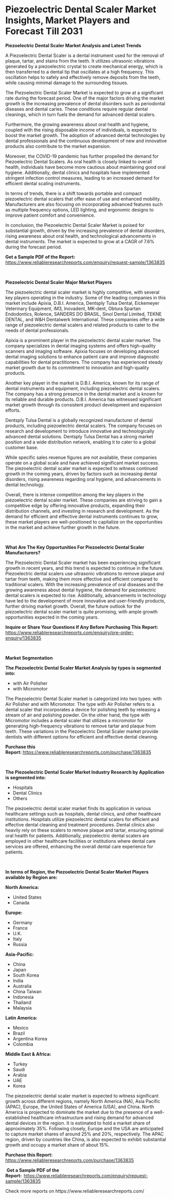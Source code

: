 <p><h1>Piezoelectric Dental Scaler Market Insights, Market Players and Forecast Till 2031</h1></p><p><strong>Piezoelectric Dental Scaler Market Analysis and Latest Trends</strong></p>
<p><p>A Piezoelectric Dental Scaler is a dental instrument used for the removal of plaque, tartar, and stains from the teeth. It utilizes ultrasonic vibrations generated by a piezoelectric crystal to create mechanical energy, which is then transferred to a dental tip that oscillates at a high frequency. This oscillation helps to safely and effectively remove deposits from the teeth, while causing minimal damage to the surrounding tissues.</p><p>The Piezoelectric Dental Scaler Market is expected to grow at a significant rate during the forecast period. One of the major factors driving the market growth is the increasing prevalence of dental disorders such as periodontal diseases and dental caries. These conditions require regular dental cleanings, which in turn fuels the demand for advanced dental scalers.</p><p>Furthermore, the growing awareness about oral health and hygiene, coupled with the rising disposable income of individuals, is expected to boost the market growth. The adoption of advanced dental technologies by dental professionals and the continuous development of new and innovative products also contribute to the market expansion.</p><p>Moreover, the COVID-19 pandemic has further propelled the demand for Piezoelectric Dental Scalers. As oral health is closely linked to overall health, individuals have become more cautious about maintaining good oral hygiene. Additionally, dental clinics and hospitals have implemented stringent infection control measures, leading to an increased demand for efficient dental scaling instruments.</p><p>In terms of trends, there is a shift towards portable and compact piezoelectric dental scalers that offer ease of use and enhanced mobility. Manufacturers are also focusing on incorporating advanced features such as multiple frequency options, LED lighting, and ergonomic designs to improve patient comfort and convenience.</p><p>In conclusion, the Piezoelectric Dental Scaler Market is poised for substantial growth, driven by the increasing prevalence of dental disorders, rising awareness about oral health, and technological advancements in dental instruments. The market is expected to grow at a CAGR of 7.6% during the forecast period.</p></p>
<p><strong>Get a Sample PDF of the Report:&nbsp;</strong> <a href="https://www.reliableresearchreports.com/enquiry/request-sample/1363835">https://www.reliableresearchreports.com/enquiry/request-sample/1363835</a></p>
<p>&nbsp;</p>
<p><strong>Piezoelectric Dental Scaler Major Market Players</strong></p>
<p><p>The piezoelectric dental scaler market is highly competitive, with several key players operating in the industry. Some of the leading companies in this market include Apixia, D.B.I. America, Dentsply Tulsa Dental, Eickemeyer Veterinary Equipment, iM3, Inovadent, MK-dent, Obtura Spartan Endodontics, Rolence, SANDERS DO BRASIL, Sinol Dental Limited, TEKNE DENTAL, and W&H Dentalwerk International. These companies offer a wide range of piezoelectric dental scalers and related products to cater to the needs of dental professionals.</p><p>Apixia is a prominent player in the piezoelectric dental scaler market. The company specializes in dental imaging systems and offers high-quality scanners and imaging software. Apixia focuses on developing advanced dental imaging solutions to enhance patient care and improve diagnostic capabilities for dental practitioners. The company has experienced steady market growth due to its commitment to innovation and high-quality products.</p><p>Another key player in the market is D.B.I. America, known for its range of dental instruments and equipment, including piezoelectric dental scalers. The company has a strong presence in the dental market and is known for its reliable and durable products. D.B.I. America has witnessed significant market growth through its consistent product development and expansion efforts.</p><p>Dentsply Tulsa Dental is a globally recognized manufacturer of dental products, including piezoelectric dental scalers. The company focuses on research and development to introduce innovative and technologically advanced dental solutions. Dentsply Tulsa Dental has a strong market position and a wide distribution network, enabling it to cater to a global customer base.</p><p>While specific sales revenue figures are not available, these companies operate on a global scale and have achieved significant market success. The piezoelectric dental scaler market is expected to witness continued growth in the coming years, driven by factors such as increasing dental disorders, rising awareness regarding oral hygiene, and advancements in dental technology.</p><p>Overall, there is intense competition among the key players in the piezoelectric dental scaler market. These companies are striving to gain a competitive edge by offering innovative products, expanding their distribution channels, and investing in research and development. As the demand for efficient and effective dental instruments continues to grow, these market players are well-positioned to capitalize on the opportunities in the market and achieve further growth in the future.</p></p>
<p>&nbsp;</p>
<p><strong>What Are The Key Opportunities For Piezoelectric Dental Scaler Manufacturers?</strong></p>
<p><p>The Piezoelectric Dental Scaler market has been experiencing significant growth in recent years, and this trend is expected to continue in the future. Piezoelectric dental scalers use ultrasonic vibrations to remove plaque and tartar from teeth, making them more effective and efficient compared to traditional scalers. With the increasing prevalence of oral diseases and the growing awareness about dental hygiene, the demand for piezoelectric dental scalers is expected to rise. Additionally, advancements in technology have led to the development of more innovative and user-friendly products, further driving market growth. Overall, the future outlook for the piezoelectric dental scaler market is quite promising, with ample growth opportunities expected in the coming years.</p></p>
<p><strong>Inquire or Share Your Questions If Any Before Purchasing This Report:</strong> <a href="https://www.reliableresearchreports.com/enquiry/pre-order-enquiry/1363835">https://www.reliableresearchreports.com/enquiry/pre-order-enquiry/1363835</a></p>
<p>&nbsp;</p>
<p><strong>Market Segmentation</strong></p>
<p><strong>The Piezoelectric Dental Scaler Market Analysis by types is segmented into:</strong></p>
<p><ul><li>with Air Polisher</li><li>with Micromotor</li></ul></p>
<p><p>The Piezoelectric Dental Scaler market is categorized into two types: with Air Polisher and with Micromotor. The type with Air Polisher refers to a dental scaler that incorporates a device for polishing teeth by releasing a stream of air and polishing powder. On the other hand, the type with Micromotor includes a dental scaler that utilizes a micromotor for generating high-frequency vibrations to remove tartar and plaque from teeth. These variations in the Piezoelectric Dental Scaler market provide dentists with different options for efficient and effective dental cleaning.</p></p>
<p><strong>Purchase this Report:&nbsp;</strong><a href="https://www.reliableresearchreports.com/purchase/1363835">https://www.reliableresearchreports.com/purchase/1363835</a></p>
<p>&nbsp;</p>
<p><strong>The Piezoelectric Dental Scaler Market Industry Research by Application is segmented into:</strong></p>
<p><ul><li>Hospitals</li><li>Dental Clinics</li><li>Others</li></ul></p>
<p><p>The piezoelectric dental scaler market finds its application in various healthcare settings such as hospitals, dental clinics, and other healthcare institutions. Hospitals utilize piezoelectric dental scalers for efficient and effective dental cleaning and treatment procedures. Dental clinics also heavily rely on these scalers to remove plaque and tartar, ensuring optimal oral health for patients. Additionally, piezoelectric dental scalers are employed in other healthcare facilities or institutions where dental care services are offered, enhancing the overall dental care experience for patients.</p></p>
<p>&nbsp;</p>
<p><strong>In terms of Region, the Piezoelectric Dental Scaler Market Players available by Region are:</strong></p>
<p>
    <p> <strong> North America: </strong>
        <ul>
            <li>United States</li>
            <li>Canada</li>
        </ul>
        </p> 
    <p> <strong> Europe: </strong>
        <ul>
            <li>Germany</li>
            <li>France</li>
            <li>U.K.</li>
            <li>Italy</li>
            <li>Russia</li>
        </ul>
        </p> 
    <p> <strong> Asia-Pacific: </strong>
        <ul>
            <li>China</li>
            <li>Japan</li>
            <li>South Korea</li>
            <li>India</li>
            <li>Australia</li>
            <li>China Taiwan</li>
            <li>Indonesia</li>
            <li>Thailand</li>
            <li>Malaysia</li>
        </ul>
        </p> 
    <p> <strong> Latin America: </strong>
        <ul>
            <li>Mexico</li>
            <li>Brazil</li>
            <li>Argentina Korea</li>
            <li>Colombia</li>
        </ul>
        </p> 
    <p> <strong> Middle East & Africa: </strong>
        <ul>
            <li>Turkey</li>
            <li>Saudi</li>
            <li>Arabia</li>
            <li>UAE</li>
            <li>Korea</li>
        </ul>
    </p>
    </p>
<p><p>The piezoelectric dental scaler market is expected to witness significant growth across different regions, namely North America (NA), Asia Pacific (APAC), Europe, the United States of America (USA), and China. North America is projected to dominate the market due to the presence of a well-established healthcare infrastructure and rising demand for advanced dental devices in the region. It is estimated to hold a market share of approximately 35%. Following closely, Europe and the USA are anticipated to capture market shares of around 25% and 20%, respectively. The APAC region, driven by countries like China, is also expected to exhibit substantial growth and occupy a market share of about 15%.</p></p>
<p><strong>Purchase this Report: </strong><a href="https://www.reliableresearchreports.com/purchase/1363835">https://www.reliableresearchreports.com/purchase/1363835</a></p>
<p>&nbsp;<strong>Get a Sample PDF of the Report:&nbsp;&nbsp;</strong><a href="https://www.reliableresearchreports.com/enquiry/request-sample/1363835">https://www.reliableresearchreports.com/enquiry/request-sample/1363835</a></p>
<p><strong></strong></p>
<p>Check more reports on https://www.reliableresearchreports.com/</p>